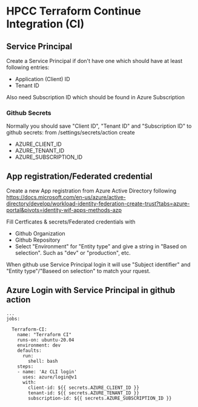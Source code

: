# HPCC Terraform Continue Integration (CI)

## Service Principal
Create a Service Principal if don't have one which should have at least following entries:
- Application (Client) ID
- Tenant ID

Also need Subscription ID which should be found in Azure Subscription

### Github Secrets
Normally you should save "Client ID", "Tenant ID" and "Subscription ID" to github secrets: from <github reop>/settings/secrets/action create
- AZURE_CLIENT_ID
- AZURE_TENANT_ID
- AZURE_SUBSCRIPTION_ID

## App registration/Federated credential
Create a new App registration from Azure Active Directory following 
https://docs.microsoft.com/en-us/azure/active-directory/develop/workload-identity-federation-create-trust?tabs=azure-portal&pivots=identity-wif-apps-methods-azp

Fill Certficates & secrets/Federated credentials with
- Github Organization
- Github Repository
- Select "Environment" for "Entity type" and give a string in "Based on selection". Such as "dev" or "production", etc.

When github use Service Principal login it will use "Subject identifier" and "Entity type"/"Baseed on selection" to match your rquest.

## Azure Login with Service Principal in github action

```code
...
jobs:    

  Terraform-CI:
    name: "Terraform CI"
    runs-on: ubuntu-20.04
    environment: dev
    defaults:
      run:
        shell: bash
    steps:
    - name: 'Az CLI login'
      uses: azure/login@v1
      with:
        client-id: ${{ secrets.AZURE_CLIENT_ID }}
        tenant-id: ${{ secrets.AZURE_TENANT_ID }}
        subscription-id: ${{ secrets.AZURE_SUBSCRIPTION_ID }} 

```